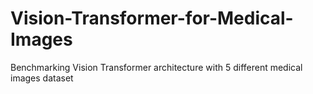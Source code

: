 # Vision-Transformer-for-Medical-Images
Benchmarking Vision Transformer architecture with 5 different medical images dataset
